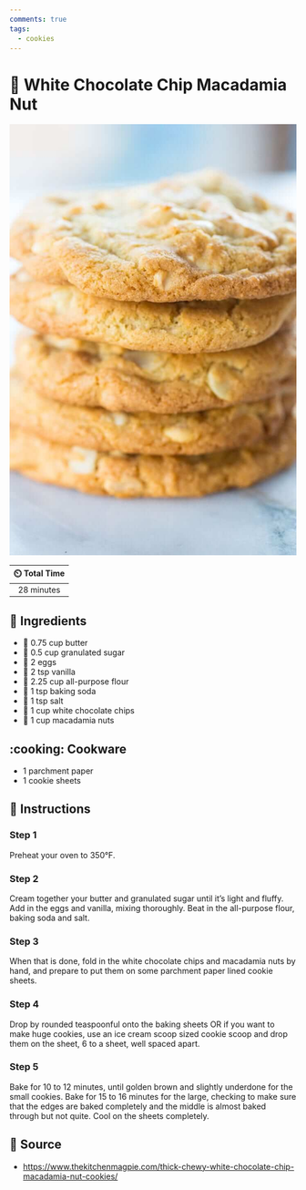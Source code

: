```yaml
---
comments: true
tags:
  - cookies
---
```

# :cookie: White Chocolate Chip Macadamia Nut

![White Chocolate Chip Macadamia Nut](../assets/images/white-chocolate-chip-macadamia-nut.jpg)

| :timer_clock: Total Time |
|:-----------------------: |
| 28 minutes |

## :salt: Ingredients

- :butter: 0.75 cup butter
- :candy: 0.5 cup granulated sugar
- :egg: 2 eggs
- :icecream: 2 tsp vanilla
- :ear_of_rice: 2.25 cup all-purpose flour
- :cup_with_straw: 1 tsp baking soda
- :salt: 1 tsp salt
- :chocolate_bar: 1 cup white chocolate chips
- :chestnut: 1 cup macadamia nuts

## :cooking: Cookware

- 1 parchment paper
- 1 cookie sheets

## :pencil: Instructions

### Step 1

Preheat your oven to 350°F.

### Step 2

Cream together your butter and granulated sugar until it’s light and fluffy. Add in the eggs and vanilla, mixing
thoroughly. Beat in the all-purpose flour, baking soda and salt.

### Step 3

When that is done, fold in the white chocolate chips and macadamia nuts by hand, and prepare to put them on some
parchment paper lined cookie sheets.

### Step 4

Drop by rounded teaspoonful onto the baking sheets OR if you want to make huge cookies, use an ice cream scoop sized
cookie scoop and drop them on the sheet, 6 to a sheet, well spaced apart.

### Step 5

Bake for 10 to 12 minutes, until golden brown and slightly underdone for the small cookies. Bake for 15 to 16 minutes
for the large, checking to make sure that the edges are baked completely and the middle is almost baked through but not
quite. Cool on the sheets completely.

## :link: Source

- <https://www.thekitchenmagpie.com/thick-chewy-white-chocolate-chip-macadamia-nut-cookies/>

